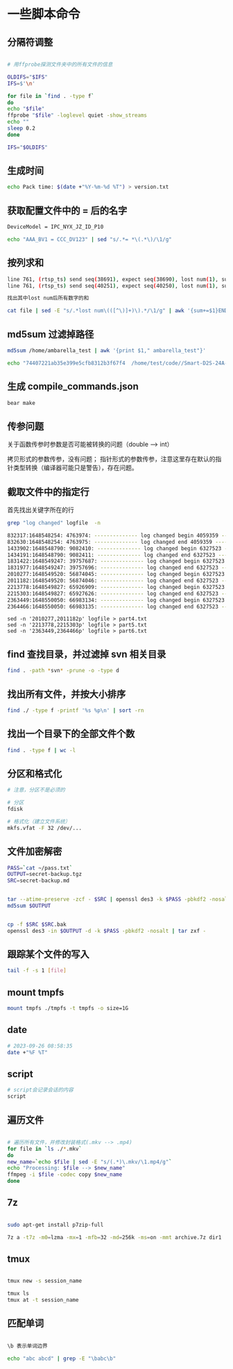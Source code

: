 # 一些脚本命令

## 分隔符调整

```bash

# 用ffprobe探测文件夹中的所有文件的信息

OLDIFS="$IFS"
IFS=$'\n'

for file in `find . -type f`
do 
echo "$file"
ffprobe "$file" -loglevel quiet -show_streams
echo ""
sleep 0.2
done

IFS="$OLDIFS"

```

## 生成时间
```bash
echo Pack time: $(date +"%Y-%m-%d %T") > version.txt
```

## 获取配置文件中的 = 后的名字

```bash
DeviceModel = IPC_NYX_JZ_ID_P10

echo "AAA_BV1 = CCC_DV123" | sed "s/.*= *\(.*\)/\1/g"
```

## 按列求和

```bash
line 761, (rtsp_ts) send seq(38691), expect seq(38690), lost num(1), sum(1302), timeout_ms(101)
line 761, (rtsp_ts) send seq(40251), expect seq(40250), lost num(1), sum(1210), timeout_ms(101)

找出其中lost num后所有数字的和

cat file | sed -E "s/.*lost num\(([^\)]+)\).*/\1/g" | awk '{sum+=$1}END{print sum}'
```

## md5sum 过滤掉路径

```bash
md5sum /home/ambarella_test | awk '{print $1," ambarella_test"}'
```

```bash
echo "74407221ab35e399e5cfb8312b3f67f4  /home/test/code//Smart-D2S-24A-P_RV1109/trunk/partition/script/../rootfs/app/usr/lib/libmcvsdk_video.so" | sed  "s/\/.*\///g"
```

## 生成 compile_commands.json 

```bash
bear make 
```

## 传参问题

关于函数传参时参数是否可能被转换的问题（double --> int）

拷贝形式的参数传参，没有问题；
指针形式的参数传参，注意这里存在默认的指针类型转换（编译器可能只是警告），存在问题。

## 截取文件中的指定行

首先找出关键字所在的行

```bash
grep "log changed" logfile  -n

832317:1648548254: 4763974: -------------- log changed begin 4059359 -------------
832630:1648548254: 4763975: -------------- log changed end 4059359 -------------
1433902:1648548790: 9082410: -------------- log changed begin 6327523 -------------
1434191:1648548790: 9082411: -------------- log changed end 6327523 -------------
1831422:1648549247: 39757687: -------------- log changed begin 6327523 -------------
1831977:1648549247: 39757696: -------------- log changed end 6327523 -------------
2010277:1648549520: 56874045: -------------- log changed begin 6327523 -------------
2011182:1648549520: 56874046: -------------- log changed end 6327523 -------------
2213778:1648549827: 65926909: -------------- log changed begin 6327523 -------------
2215303:1648549827: 65927626: -------------- log changed end 6327523 -------------
2363449:1648550050: 66983134: -------------- log changed begin 6327523 -------------
2364466:1648550050: 66983135: -------------- log changed end 6327523 -------------
```

```
sed -n '2010277,2011182p' logfile > part4.txt
sed -n '2213778,2215303p' logfile > part5.txt
sed -n '2363449,2364466p' logfile > part6.txt
```

## find 查找目录，并过滤掉 svn 相关目录

```bash
find . -path *svn* -prune -o -type d
```

## 找出所有文件，并按大小排序

```bash
find ./ -type f -printf '%s %p\n' | sort -rn
```

## 找出一个目录下的全部文件个数

```bash
find . -type f | wc -l
```

## 分区和格式化

```bash
# 注意，分区不是必须的

# 分区
fdisk

# 格式化（建立文件系统）
mkfs.vfat -F 32 /dev/...
```

## 文件加密解密

```bash
PASS=`cat ~/pass.txt`
OUTPUT=secret-backup.tgz
SRC=secret-backup.md


tar --atime-preserve -zcf - $SRC | openssl des3 -k $PASS -pbkdf2 -nosalt -out $OUTPUT
md5sum $OUTPUT


cp -f $SRC $SRC.bak
openssl des3 -in $OUTPUT -d -k $PASS -pbkdf2 -nosalt | tar zxf -
```

## 跟踪某个文件的写入

```bash
tail -f -s 1 [file]
```

## mount tmpfs

```bash
mount tmpfs ./tmpfs -t tmpfs -o size=1G
```
## date

```bash
# 2023-09-26 08:58:35
date +"%F %T"
```

## script

```bash
# script会记录会话的内容
script
```

## 遍历文件 

```bash

# 遍历所有文件，并修改封装格式(.mkv --> .mp4)
for file in `ls ./*.mkv`
do
new_name=`echo $file | sed -E "s/(.*)\.mkv/\1.mp4/g"`
echo "Processing: $file --> $new_name"
ffmpeg -i $file -codec copy $new_name
done
```

## 7z

```bash

sudo apt-get install p7zip-full

7z a -t7z -m0=lzma -mx=1 -mfb=32 -md=256k -ms=on -mmt archive.7z dir1

```

## tmux

```bash

tmux new -s session_name

tmux ls
tmux at -t session_name

```

## 匹配单词

```bash

\b 表示单词边界

echo "abc abcd" | grep -E "\babc\b"

```